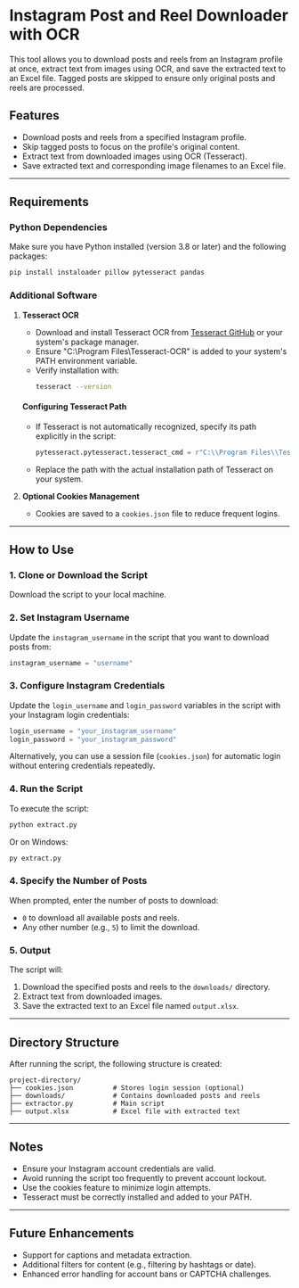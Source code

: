 # Instagram Post and Reel Downloader with OCR

This tool allows you to download posts and reels from an Instagram profile at once, extract text from images using OCR, and save the extracted text to an Excel file. Tagged posts are skipped to ensure only original posts and reels are processed.

## Features
- Download posts and reels from a specified Instagram profile.
- Skip tagged posts to focus on the profile's original content.
- Extract text from downloaded images using OCR (Tesseract).
- Save extracted text and corresponding image filenames to an Excel file.

---

## Requirements

### Python Dependencies
Make sure you have Python installed (version 3.8 or later) and the following packages:

```bash
pip install instaloader pillow pytesseract pandas
```

### Additional Software

1. **Tesseract OCR**
   - Download and install Tesseract OCR from [Tesseract GitHub](https://github.com/UB-Mannheim/tesseract/wiki) or your system's package manager.
   - Ensure "C:\Program Files\Tesseract-OCR" is added to your system's PATH environment variable.
   - Verify installation with:
     ```bash
     tesseract --version
     ```

   #### Configuring Tesseract Path
   - If Tesseract is not automatically recognized, specify its path explicitly in the script:
     ```python
     pytesseract.pytesseract.tesseract_cmd = r"C:\\Program Files\\Tesseract-OCR\\tesseract.exe"
     ```
   - Replace the path with the actual installation path of Tesseract on your system.

2. **Optional Cookies Management**
   - Cookies are saved to a `cookies.json` file to reduce frequent logins.

---

## How to Use

### 1. Clone or Download the Script
Download the script to your local machine.

### 2. Set Instagram Username

Update the `instagram_username` in the script that you want to download posts from:

```python
instagram_username = "username"  
```

### 3. Configure Instagram Credentials

Update the `login_username` and `login_password` variables in the script with your Instagram login credentials:

```python
login_username = "your_instagram_username"  
login_password = "your_instagram_password"  
```

Alternatively, you can use a session file (`cookies.json`) for automatic login without entering credentials repeatedly.

### 4. Run the Script

To execute the script:

```bash
python extract.py
```
Or on Windows:
```bash
py extract.py
```

### 4. Specify the Number of Posts

When prompted, enter the number of posts to download:
- `0` to download all available posts and reels.
- Any other number (e.g., `5`) to limit the download.

### 5. Output

The script will:
1. Download the specified posts and reels to the `downloads/` directory.
2. Extract text from downloaded images.
3. Save the extracted text to an Excel file named `output.xlsx`.

---

## Directory Structure

After running the script, the following structure is created:

```
project-directory/
├── cookies.json          # Stores login session (optional)
├── downloads/            # Contains downloaded posts and reels
├── extractor.py          # Main script
├── output.xlsx           # Excel file with extracted text
```

---

## Notes
- Ensure your Instagram account credentials are valid.
- Avoid running the script too frequently to prevent account lockout.
- Use the cookies feature to minimize login attempts.
- Tesseract must be correctly installed and added to your PATH.

---

## Future Enhancements
- Support for captions and metadata extraction.
- Additional filters for content (e.g., filtering by hashtags or date).
- Enhanced error handling for account bans or CAPTCHA challenges.
